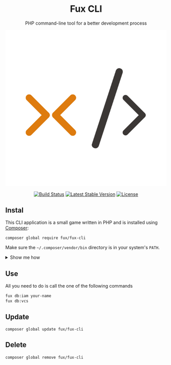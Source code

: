 <h1 align="center">Fux CLI</h1>

<p align="center">PHP command-line tool for a better development process</p>

<p align="center">
    <img alt="Preview" src="/art/preview.png">
    <p align="center">
        <a href="https://github.com/Fux-Framwork/fux-cli/actions"><img alt="Build Status" src="https://github.com/Fux-Framwork/fux-cli/workflows/CI/badge.svg"></a>
        <a href="//packagist.org/packages/Fux-Framwork/fux-cli"><img alt="Latest Stable Version" src="https://poser.pugx.org/Fux-Framwork/fux-cli/v"></a>
        <a href="//packagist.org/packages/Fux-Framwork/fux-cli"><img alt="License" src="https://poser.pugx.org/Fux-Framwork/fux-cli/license"></a>
    </p>
</p>

## Instal

This CLI application is a small game written in PHP and is installed using [Composer](https://getcomposer.org):

```
composer global require fux/fux-cli
```

Make sure the `~/.composer/vendor/bin` directory is in your system's `PATH`.

<details>
<summary>Show me how</summary>

If it's not already there, add the following line to your Bash configuration file (usually `~/.bash_profile`, `~/.bashrc`, `~/.zshrc`, etc.):

```
export PATH=~/.composer/vendor/bin:$PATH
```

If the file doesn't exist, create it.

Run the following command on the file you've just updated for the change to take effect:

```
source ~/.bash_profile
```
</details>

## Use

All you need to do is call the one of the following commands

```
fux db:iam your-name
fux db:vcs
```

## Update

```
composer global update fux/fux-cli
```

## Delete

```
composer global remove fux/fux-cli
```